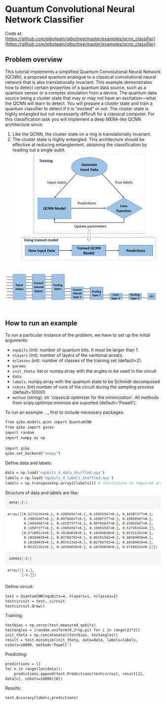 # Quantum Convolutional Neural Network Classifier

Code at: [https://github.com/qiboteam/qibo/tree/master/examples/qcnn_classifier]
(https://github.com/qiboteam/qibo/tree/master/examples/qcnn_classifier).

## Problem overview
This tutorial implements a simplified Quantum Convolutional Neural Network (QCNN), a proposed quantum analogue to a classical convolutional neural network that is also translationally invariant. This example demonstrates how to detect certain properties of a quantum data source, such as a quantum sensor or a complex simulation from a device. The quantum data source being a cluster state that may or may not have an excitation—what the QCNN will learn to detect. 
You will prepare a cluster state and train a quantum classifier to detect if it is "excited" or not. The cluster state is highly entangled but not necessarily difficult for a classical computer. For this classification task you will implement a deep MERA-like QCNN architecture since:
1. Like the QCNN, the cluster state on a ring is translationally invariant.
2. The cluster state is highly entangled.
This architecture should be effective at reducing entanglement, obtaining the classification by reading out a single qubit.
![workflow](images/workflow.png)

![schematic](images/structure.png)

## How to run an example
To run a particular instance of the problem, we have to set up the initial arguments:
- `nqubits` (int): number of quantum bits. It must be larger than 1. 
- `nlayers` (int): number of layers of the varitional ansatz.
- `nclasses` (int): number of classes of the training set (default=2).
- `params`
- `init_theta`: list or numpy.array with the angles to be used in the circuit
- `data`
- `labels`: numpy.array with the quantum state to be Schmidt-decomposed
- `nshots` (int):number of runs of the circuit during the sampling process (default=10000)
- `method` (string): str 'classical optimizer for the minimization'. All methods from scipy.optimize.minmize are suported (default='Powell').

To run an example ..., first to include necessary packages:

```bash
from qibo.models.qcnn import QuantumCNN
from qibo import gates
import random
import numpy as np

import qibo
qibo.set_backend("numpy")
```

Define data and labels:

```bash
data = np.load('nqubits_4_data_shuffled.npy')
labels = np.load('nqubits_4_labels_shuffled.npy')
labels = np.transpose(np.array([labels])) # restructure to required array format
```

Structure of data and labels are like:
![data_labels](images/data_labels.png)


Define circuit:
```
test = QuantumCNN(nqubits=4, nlayers=1, nclasses=2)
testcircuit = test._circuit
testcircuit.draw()
```
Training:
```
testbias = np.zeros(test.measured_qubits)
testangles = [random.uniform(0,2*np.pi) for i in range(21*2)]
init_theta = np.concatenate((testbias, testangles))
result = test.minimize(init_theta, data=data, labels=labels, nshots=10000, method='Powell')
```
Predicting:
```
predictions = []
for n in range(len(data)):
    predictions.append(test.Predictions(testcircuit, result[1], data[n], nshots=10000)[0])
```

Results:
```
test.Accuracy(labels,predictions)
```


